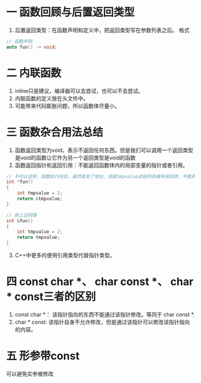 # 一 函数回顾与后置返回类型
1. 后置返回类型：在函数声明和定义中，把返回类型写在参数列表之后。
格式
```c
// 函数声明
auto fun() -> void;
```
# 二 内联函数
1. inline只是建议，编译器可以去尝试，也可以不去尝试。
2. 内联函数的定义放在头文件中。
3. 可能带来代码膨胀问题，所以函数体尽量小。
# 三 函数杂合用法总结
1. 函数返回类型为void，表示不返回任何东西。但是我们可以调用一个返回类型是void的函数让它作为另一个返回类型是void的函数
2. 函数返回指针和返回引用：不能返回函数体内的局部变量的指针或者引用。
```c
// 不可以这样，函数执行完后，虽然拿到了地址，但是tmpvalue这段内存被系统回收，不能再使用了
int *fun()
{
    int tmpvalue = 2;
    return &tmpvalue;
}

// 和上边同理
int &fun()
{
    int tmpvalue = 2;
    return tmpvalue;
}
```
3. C++中更多的使用引用类型代替指针类型。

# 四 const char *、 char const *、 char * const三者的区别
1. const char *： 该指针指向的东西不能通过该指针修改。等同于 char const *.
2. char * const: 该指针自身不允许修改，但是通过该指针可以修改该指针指向的内容。

# 五 形参带const
可以避免实参被修改